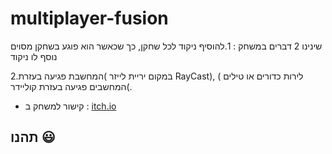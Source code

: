 # multiplayer-fusion
שינינו 2 דברים במשחק :
1.להוסיף ניקוד לכל שחקן, כך שכאשר הוא פוגע בשחקן מסוים נוסף לו ניקוד

2.במקום יריית לייזר )המחשבת פגיעה בעזרת RayCast), לירות כדורים או טילים ) המחשבים פגיעה בעזרת
קוליידר(.


* קישור למשחק ב  :
[itch.io](https://gamedevk-g.itch.io/multiplayer-fusion-v1)
 
## תהנו :smiley:
